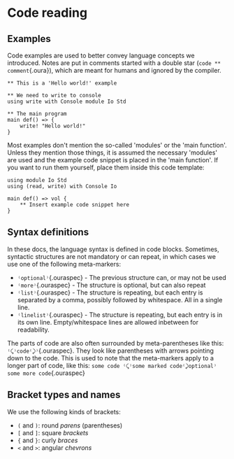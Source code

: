# Code reading

## Examples
Code examples are used to better convey language concepts we introduced. Notes are put in comments started with a double star (`code ** comment`{.oura}), which are meant for humans and ignored by the compiler.

```{.oura caption="A Hello world example"}
** This is a 'Hello world!' example

** We need to write to console
using write with Console module Io Std

** The main program
main def() => {
    write! "Hello world!"
}
```

Most examples don't mention the so-called 'modules' or the 'main function'.
Unless they mention those things,
it is assumed the necessary 'modules' are used and the example code snippet is placed in the 'main function'.
If you want to run them yourself, place them inside this code template:

```{.oura caption="The Oura docs example code template"}
using module Io Std
using (read, write) with Console Io

main def() => vol {
    ** Insert example code snippet here
}
```

## Syntax definitions
In these docs, the language syntax is defined in code blocks. 
Sometimes, syntactic structures are not mandatory or can repeat, in which cases we use one of the following meta-markers:

- `⁽optional⁾`{.ouraspec} - The previous structure can, or may not be used
- `⁽more⁾`{.ouraspec} - The structure is optional, but can also repeat
- `⁽list⁾`{.ouraspec} - The structure is repeating, but each entry is separated by a comma, possibly followed by whitespace. All in a single line.
- `⁽linelist⁾`{.ouraspec} - The structure is repeating, but each entry is in its own line. Empty/whitespace lines are allowed inbetween for readability.

The parts of code are also often surrounded by meta-parentheses like this: `⁽⤹⁾code⁽⤸⁾`{.ouraspec}. They look like parentheses with arrows pointing down to the code. This is used to note that the meta-markers apply to a longer part of code, like this: `some code ⁽⤹⁾some marked code⁽⤸optional⁾ some more code`{.ouraspec}

## Bracket types and names
We use the following kinds of brackets:

- `(` and `)`: round *parens* (parentheses)
- `[` and `]`: square *brackets*
- `{` and `}`: curly *braces*
- `<` and `>`: angular *chevrons*